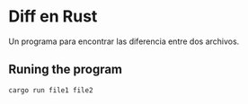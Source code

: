 # Diff en Rust

Un programa para encontrar las diferencia entre dos archivos.

## Runing the program

`cargo run file1 file2`
